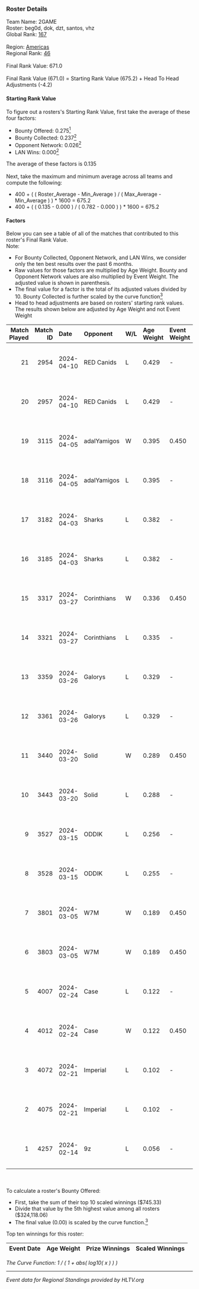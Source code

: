 ### Roster Details<br />
Team Name: 2GAME<br />
Roster: beg0d, dok, dzt, santos, vhz<br />
Global Rank: [167](../standings_global.md)<br />
<br />
Region: [Americas]( ../standings_americas.md)<br />
Regional Rank: [46]( ../standings_americas.md)<br />
<br />
Final Rank Value:  671.0<br />
<br />
Final Rank Value (671.0) = Starting Rank Value (675.2) + Head To Head Adjustments (-4.2)<br />

#### Starting Rank Value<br />
To figure out a rosters's Starting Rank Value, first take the average of these four factors:<br />
- Bounty Offered: 0.275[<sup>1</sup>](#table2)
- Bounty Collected: 0.237[<sup>2</sup>](#table1)
- Opponent Network: 0.026[<sup>2</sup>](#table1)
- LAN Wins: 0.000[<sup>2</sup>](#table1)

The average of these factors is 0.135<br />
<br />
Next, take the maximum and minimum average across all teams and compute the following:<br />
- 400 + ( ( Roster_Average - Min_Average ) / ( Max_Average - Min_Average ) ) * 1600 = 675.2
- 400 + ( ( 0.135 - 0.000 ) / ( 0.782 - 0.000 ) ) * 1600 = 675.2


#### Factors<br />
Below you can see a table of all of the matches that contributed to this roster's Final Rank Value.<br />
Note:<br />

- For Bounty Collected, Opponent Network, and LAN Wins, we consider only the ten best results over the past 6 months.
- Raw values for those factors are multiplied by Age Weight. Bounty and Opponent Network values are also multiplied by Event Weight. The adjusted value is shown in parenthesis.
- The final value for a factor is the total of its adjusted values divided by 10. Bounty Collected is further scaled by the curve function[<sup>3</sup>](#curveFunction)
- Head to head adjustments are based on rosters' starting rank values. The results shown below are adjusted by Age Weight and not Event Weight
<span id="table1"></span><br />


| Match Played | Match ID | Date       | Opponent    | W/L | Age Weight | Event Weight | Bounty Collected | Opponent Network | LAN Wins  | H2H Adj. | Roster                       |
| -: | -: | :- | :- | :- | :- | :- | :- | :- | :- | -: | :- |
|           21 |     2954 | 2024-04-10 | RED Canids  | L   | 0.429      | -            | -                | -                | -         |    -1.17 | beg0d, dok, dzt, santos, vhz |
|           20 |     2957 | 2024-04-10 | RED Canids  | L   | 0.429      | -            | -                | -                | -         |    -1.18 | beg0d, dok, dzt, santos, vhz |
|           19 |     3115 | 2024-04-05 | adalYamigos | W   | 0.395      | 0.450        | 0.000 (0.000)    | 0.065 (0.012)    | 0 (0.000) |     5.45 | beg0d, dok, dzt, santos, vhz |
|           18 |     3116 | 2024-04-05 | adalYamigos | L   | 0.395      | -            | -                | -                | -         |    -7.16 | beg0d, dok, dzt, santos, vhz |
|           17 |     3182 | 2024-04-03 | Sharks      | L   | 0.382      | -            | -                | -                | -         |    -1.87 | beg0d, dok, dzt, santos, vhz |
|           16 |     3185 | 2024-04-03 | Sharks      | L   | 0.382      | -            | -                | -                | -         |    -1.90 | beg0d, dok, dzt, santos, vhz |
|           15 |     3317 | 2024-03-27 | Corinthians | W   | 0.336      | 0.450        | 0.000 (0.000)    | 0.047 (0.007)    | 0 (0.000) |     3.02 | beg0d, dok, dzt, santos, vhz |
|           14 |     3321 | 2024-03-27 | Corinthians | L   | 0.335      | -            | -                | -                | -         |    -7.68 | beg0d, dok, dzt, santos, vhz |
|           13 |     3359 | 2024-03-26 | Galorys     | L   | 0.329      | -            | -                | -                | -         |    -2.42 | beg0d, dok, dzt, santos, vhz |
|           12 |     3361 | 2024-03-26 | Galorys     | L   | 0.329      | -            | -                | -                | -         |    -2.47 | beg0d, dok, dzt, santos, vhz |
|           11 |     3440 | 2024-03-20 | Solid       | W   | 0.289      | 0.450        | 0.025 (0.003)    | 0.836 (0.109)    | 0 (0.000) |     7.05 | beg0d, dok, dzt, santos, vhz |
|           10 |     3443 | 2024-03-20 | Solid       | L   | 0.288      | -            | -                | -                | -         |    -2.05 | beg0d, dok, dzt, santos, vhz |
|            9 |     3527 | 2024-03-15 | ODDIK       | L   | 0.256      | -            | -                | -                | -         |    -1.21 | beg0d, dok, dzt, santos, vhz |
|            8 |     3528 | 2024-03-15 | ODDIK       | L   | 0.255      | -            | -                | -                | -         |    -1.22 | beg0d, dok, dzt, santos, vhz |
|            7 |     3801 | 2024-03-05 | W7M         | W   | 0.189      | 0.450        | 0.007 (0.001)    | 0.537 (0.046)    | 0 (0.000) |     4.21 | beg0d, dok, dzt, santos, vhz |
|            6 |     3803 | 2024-03-05 | W7M         | W   | 0.189      | 0.450        | 0.007 (0.001)    | 0.537 (0.046)    | 0 (0.000) |     4.26 | beg0d, dok, dzt, santos, vhz |
|            5 |     4007 | 2024-02-24 | Case        | L   | 0.122      | -            | -                | -                | -         |    -0.73 | beg0d, dok, dzt, santos, vhz |
|            4 |     4012 | 2024-02-24 | Case        | W   | 0.122      | 0.450        | 0.029 (0.002)    | 0.805 (0.044)    | 0 (0.000) |     3.14 | beg0d, dok, dzt, santos, vhz |
|            3 |     4072 | 2024-02-21 | Imperial    | L   | 0.102      | -            | -                | -                | -         |    -0.11 | beg0d, dok, dzt, santos, vhz |
|            2 |     4075 | 2024-02-21 | Imperial    | L   | 0.102      | -            | -                | -                | -         |    -0.11 | beg0d, dok, dzt, santos, vhz |
|            1 |     4257 | 2024-02-14 | 9z          | L   | 0.056      | -            | -                | -                | -         |    -0.01 | beg0d, dok, dzt, santos, vhz |

<br />
<span id="table2"></span><br />
To calculate a roster's Bounty Offered:<br />

- First, take the sum of their top 10 scaled winnings ($745.33)
- Divide that value by the 5th highest value among all rosters ($324,118.06)
- The final value (0.00) is scaled by the curve function.[<sup>3</sup>](#curveFunction)

Top ten winnings for this roster:<br />

| Event Date | Age Weight | Prize Winnings | Scaled Winnings |
| :- | -: | :- | :- |


<span id="curveFunction"></span>_The Curve Function: 1 / ( 1 + abs( log10( x ) ) )_<br />

---
_Event data for Regional Standings provided by HLTV.org_<br />
